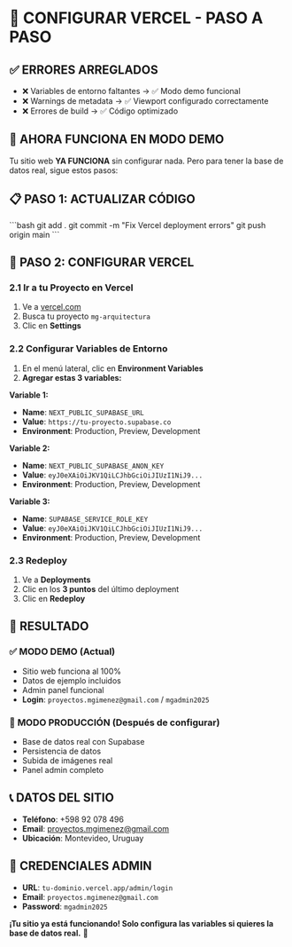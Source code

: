 # 🚀 CONFIGURAR VERCEL - PASO A PASO

## ✅ **ERRORES ARREGLADOS**
- ❌ Variables de entorno faltantes → ✅ Modo demo funcional
- ❌ Warnings de metadata → ✅ Viewport configurado correctamente
- ❌ Errores de build → ✅ Código optimizado

## 🎯 **AHORA FUNCIONA EN MODO DEMO**
Tu sitio web **YA FUNCIONA** sin configurar nada. Pero para tener la base de datos real, sigue estos pasos:

## 📋 **PASO 1: ACTUALIZAR CÓDIGO**
\`\`\`bash
git add .
git commit -m "Fix Vercel deployment errors"
git push origin main
\`\`\`

## 🚀 **PASO 2: CONFIGURAR VERCEL**

### 2.1 Ir a tu Proyecto en Vercel
1. Ve a [vercel.com](https://vercel.com)
2. Busca tu proyecto `mg-arquitectura`
3. Clic en **Settings**

### 2.2 Configurar Variables de Entorno
1. En el menú lateral, clic en **Environment Variables**
2. **Agregar estas 3 variables:**

**Variable 1:**
- **Name**: `NEXT_PUBLIC_SUPABASE_URL`
- **Value**: `https://tu-proyecto.supabase.co`
- **Environment**: Production, Preview, Development

**Variable 2:**
- **Name**: `NEXT_PUBLIC_SUPABASE_ANON_KEY`
- **Value**: `eyJ0eXAiOiJKV1QiLCJhbGciOiJIUzI1NiJ9...`
- **Environment**: Production, Preview, Development

**Variable 3:**
- **Name**: `SUPABASE_SERVICE_ROLE_KEY`
- **Value**: `eyJ0eXAiOiJKV1QiLCJhbGciOiJIUzI1NiJ9...`
- **Environment**: Production, Preview, Development

### 2.3 Redeploy
1. Ve a **Deployments**
2. Clic en los **3 puntos** del último deployment
3. Clic en **Redeploy**

## 🎉 **RESULTADO**

### ✅ **MODO DEMO (Actual)**
- Sitio web funciona al 100%
- Datos de ejemplo incluidos
- Admin panel funcional
- **Login**: `proyectos.mgimenez@gmail.com` / `mgadmin2025`

### 🚀 **MODO PRODUCCIÓN (Después de configurar)**
- Base de datos real con Supabase
- Persistencia de datos
- Subida de imágenes real
- Panel admin completo

## 📞 **DATOS DEL SITIO**
- **Teléfono**: +598 92 078 496
- **Email**: proyectos.mgimenez@gmail.com
- **Ubicación**: Montevideo, Uruguay

## 🔑 **CREDENCIALES ADMIN**
- **URL**: `tu-dominio.vercel.app/admin/login`
- **Email**: `proyectos.mgimenez@gmail.com`
- **Password**: `mgadmin2025`

**¡Tu sitio ya está funcionando! Solo configura las variables si quieres la base de datos real.** 🚀
